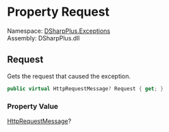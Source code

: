 # Property Request

Namespace: [DSharpPlus.Exceptions](DSharpPlus.Exceptions.md)  
Assembly: DSharpPlus.dll

## <a id="DSharpPlus_Exceptions_DiscordException_Request"></a>Request

Gets the request that caused the exception.

```csharp
public virtual HttpRequestMessage? Request { get; }
```

### Property Value

[HttpRequestMessage](https://learn.microsoft.com/dotnet/api/system.net.http.httprequestmessage)?

